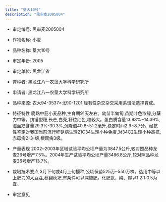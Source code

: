 ```yaml
---
title: "垦大10号"
description: "黑审麦2005004"
---
```

* 审定编号:  黑审麦2005004

*  作物名称:  小麦

*  品种名称:  垦大10号

*  审定年份:  2005

*  审定单位:  黑龙江省

* 育种者:  黑龙江八一农垦大学科学研究所

*  申请者:  黑龙江八一农垦大学科学研究所

*  品种来源:  农大94-3537×北90-1201,经有性杂交杂交采用系谱法选择育成。

*  特征特性
晚熟中筋小麦品种,生育期91天左右。幼苗半匍匐,苗期叶色浓绿,分蘖力中等。纺锤型穗,长芒,白壳,籽粒红色,粒较大。蛋白质含量13.98%~14.39%,湿面筋含量29.3%-30.3%,沉降值40.8~51.2毫升,稳定时间2.9~8.7分。经抗性鉴定对我国当前流行秆锈病生理21C34生理小种免疫,对34C2生理小种高抗,赤霉病2-3-级,根腐病3级。

*  产量表现
2002~2003年区域试验平均公顷产量为3847.5公斤,较对照品种龙麦26号增产7.5%。2004年生产试验平均公顷产量3486.8公斤,较对照品种龙麦26号增产13.7%。

*  栽培技术要点
3月下旬或4月上旬播种,公顷保苗525万~550万株。选用中等以上肥力的大豆茬,秋翻秋耙,有条件可以深施肥。化肥氮、磷、钾以1.2:1:0.5为宜。

*  审定意见

